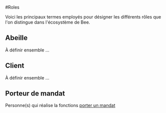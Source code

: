 #Roles

Voici les principaux termes employés pour désigner les différents rôles que l'on distingue dans l'écosystème de Bee.

## Abeille
À définir ensemble ...

## Client
À définir ensemble ...

## Porteur de mandat
Personne(s) qui réalise la fonctions [porter un mandat](../fonctions/porter_un_mandat.md) 
